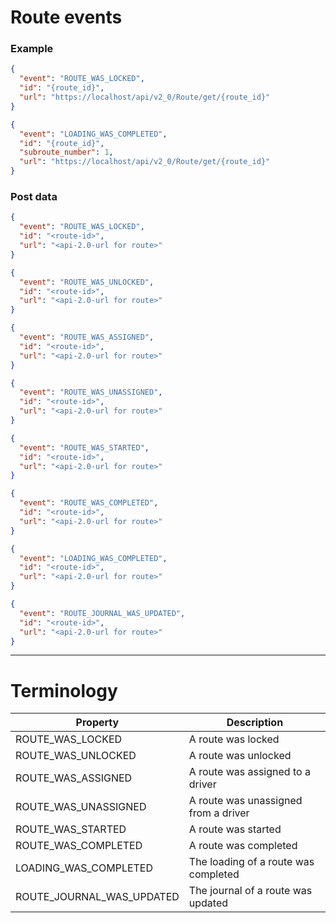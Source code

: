 # Route events

### Example

```JSON
{
  "event": "ROUTE_WAS_LOCKED",
  "id": "{route_id}",
  "url": "https://localhost/api/v2_0/Route/get/{route_id}"
}
```
```JSON
{
  "event": "LOADING_WAS_COMPLETED",
  "id": "{route_id}",
  "subroute_number": 1,
  "url": "https://localhost/api/v2_0/Route/get/{route_id}"
}
```

### Post data
```JSON
{  
  "event": "ROUTE_WAS_LOCKED",
  "id": "<route-id>",
  "url": "<api-2.0-url for route>"
}
```
```JSON
{  
  "event": "ROUTE_WAS_UNLOCKED",
  "id": "<route-id>",
  "url": "<api-2.0-url for route>"
}
```
```JSON
{  
  "event": "ROUTE_WAS_ASSIGNED",
  "id": "<route-id>",
  "url": "<api-2.0-url for route>"
}
```
```JSON
{  
  "event": "ROUTE_WAS_UNASSIGNED",
  "id": "<route-id>",
  "url": "<api-2.0-url for route>"
}
```
```JSON
{  
  "event": "ROUTE_WAS_STARTED",
  "id": "<route-id>",
  "url": "<api-2.0-url for route>"
}
```
```JSON
{  
  "event": "ROUTE_WAS_COMPLETED",
  "id": "<route-id>",
  "url": "<api-2.0-url for route>"
}
```
```JSON
{  
  "event": "LOADING_WAS_COMPLETED",
  "id": "<route-id>",
  "url": "<api-2.0-url for route>"
}
```
```JSON
{  
  "event": "ROUTE_JOURNAL_WAS_UPDATED",
  "id": "<route-id>",
  "url": "<api-2.0-url for route>"
}
```

---

# Terminology

|Property             |Description|
|---------------------|-----------|
|ROUTE_WAS_LOCKED|A route was locked|
|ROUTE_WAS_UNLOCKED|A route was unlocked|
|ROUTE_WAS_ASSIGNED|A route was assigned to a driver|
|ROUTE_WAS_UNASSIGNED|A route was unassigned from a driver|
|ROUTE_WAS_STARTED|A route was started|
|ROUTE_WAS_COMPLETED|A route was completed|
|LOADING_WAS_COMPLETED|The loading of a route was completed|
|ROUTE_JOURNAL_WAS_UPDATED|The journal of a route was updated|
